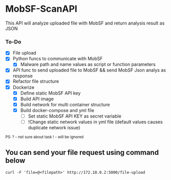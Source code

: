 # MobSF-ScanAPI

This API will analyze uploaded file with MobSF and return analysis result as JSON

### To-Do

- [x] File upload
- [x] Python funcs to communicate with MobSF
  - [x] Malware path and name values as script or function parameters 
- [x] API func to send uploaded file to MobSF && send MobSF Json analys as response
- [x] Refactor file structure
- [x] Dockerize
  - [x] Define static MobSF API key
  - [x] Build API image
  - [x] Build network for multi container structure
  - [x] Build docker-compose and yml file
    - [ ] Set static MobSF API KEY as secret variable
    - [ ] !Change static network values in yml file (default values causes duplicate network issue)

<sub>
PS: 
? - not sure about task
! - will be ignored
</sub>

## You can send your file request using command below
```
curl -F 'file=@<filepath>' http://172.18.0.2:5000/file-upload 
```
